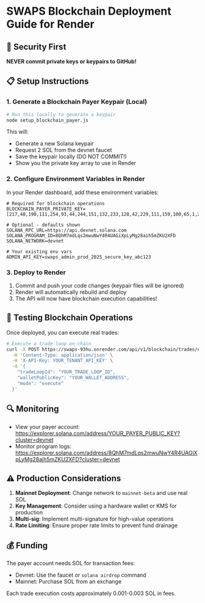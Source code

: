 # SWAPS Blockchain Deployment Guide for Render

## 🔐 Security First

**NEVER commit private keys or keypairs to GitHub!**

## 📋 Setup Instructions

### 1. Generate a Blockchain Payer Keypair (Local)

```bash
# Run this locally to generate a keypair
node setup_blockchain_payer.js
```

This will:
- Generate a new Solana keypair
- Request 2 SOL from the devnet faucet
- Save the keypair locally (DO NOT COMMIT!)
- Show you the private key array to use in Render

### 2. Configure Environment Variables in Render

In your Render dashboard, add these environment variables:

```env
# Required for blockchain operations
BLOCKCHAIN_PAYER_PRIVATE_KEY=[217,48,190,111,254,93,44,244,151,132,233,128,42,229,111,159,100,65,1,22,195,145,67,91,111,145,111,98,186,247,133,127,209,231,199,128,128,61,36,70,57,99,204,87,213,217,191,43,62,122,20,189,118,2,255,18,221,39,234,224,225,138,239,138]

# Optional - defaults shown
SOLANA_RPC_URL=https://api.devnet.solana.com
SOLANA_PROGRAM_ID=8QhM7mdLqs2mwuNwY4R4UAGiXpLyMg28aih5mZKU2XFD
SOLANA_NETWORK=devnet

# Your existing env vars
ADMIN_API_KEY=swaps_admin_prod_2025_secure_key_abc123
```

### 3. Deploy to Render

1. Commit and push your code changes (keypair files will be ignored)
2. Render will automatically rebuild and deploy
3. The API will now have blockchain execution capabilities!

## 🚀 Testing Blockchain Operations

Once deployed, you can execute real trades:

```bash
# Execute a trade loop on-chain
curl -X POST https://swaps-93hu.onrender.com/api/v1/blockchain/trades/execute \
  -H 'Content-Type: application/json' \
  -H 'X-API-Key: YOUR_TENANT_API_KEY' \
  -d '{
    "tradeLoopId": "YOUR_TRADE_LOOP_ID",
    "walletPublicKey": "YOUR_WALLET_ADDRESS",
    "mode": "execute"
  }'
```

## 🔍 Monitoring

- View your payer account: https://explorer.solana.com/address/YOUR_PAYER_PUBLIC_KEY?cluster=devnet
- Monitor program logs: https://explorer.solana.com/address/8QhM7mdLqs2mwuNwY4R4UAGiXpLyMg28aih5mZKU2XFD?cluster=devnet

## ⚠️ Production Considerations

1. **Mainnet Deployment**: Change network to `mainnet-beta` and use real SOL
2. **Key Management**: Consider using a hardware wallet or KMS for production
3. **Multi-sig**: Implement multi-signature for high-value operations
4. **Rate Limiting**: Ensure proper rate limits to prevent fund drainage

## 💰 Funding

The payer account needs SOL for transaction fees:
- Devnet: Use the faucet or `solana airdrop` command
- Mainnet: Purchase SOL from an exchange

Each trade execution costs approximately 0.001-0.003 SOL in fees.